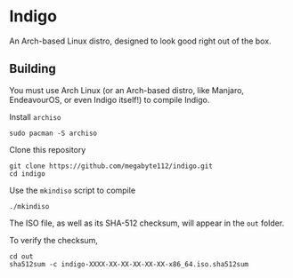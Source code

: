 # Indigo

An Arch-based Linux distro, designed to look good right out of the box.


## Building

You must use Arch Linux (or an Arch-based distro, like Manjaro, EndeavourOS, or even Indigo itself!) to compile Indigo.

Install `archiso`
```
sudo pacman -S archiso
```

Clone this repository
```
git clone https://github.com/megabyte112/indigo.git
cd indigo
```

Use the `mkindiso` script to compile
```
./mkindiso
```

The ISO file, as well as its SHA-512 checksum, will appear in the `out` folder.

To verify the checksum,
```
cd out
sha512sum -c indigo-XXXX-XX-XX-XX-XX-XX-x86_64.iso.sha512sum
```
